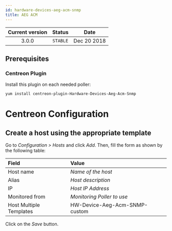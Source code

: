 ```yaml
---
id: hardware-devices-aeg-acm-snmp
title: AEG ACM
---
```


| Current version | Status | Date |
| :-: | :-: | :-: |
| 3.0.0 | `STABLE` | Dec 20 2018 |

## Prerequisites

### Centreon Plugin

Install this plugin on each needed poller:

``` shell
yum install centreon-plugin-Hardware-Devices-Aeg-Acm-Snmp
```

# Centreon Configuration

## Create a host using the appropriate template

Go to *Configuration \> Hosts* and click *Add*. Then, fill the form as shown by
the following table:

| Field                   | Value                         |
| :---------------------- | :---------------------------- |
| Host name               | *Name of the host*            |
| Alias                   | *Host description*            |
| IP                      | *Host IP Address*             |
| Monitored from          | *Monitoring Poller to use*    |
| Host Multiple Templates | HW-Device-Aeg-Acm-SNMP-custom |

Click on the *Save* button.

